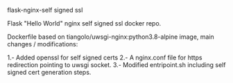 flask-nginx-self signed ssl

Flask "Hello World" nginx self signed ssl docker repo.

Dockerfile based on tiangolo/uwsgi-nginx:python3.8-alpine image, main changes / modifications:

1.- Added openssl for self signed certs
2.- A nginx.conf file for https redirection pointing to uwsgi socket.
3.- Modified entripoint.sh including self signed cert generation steps.

